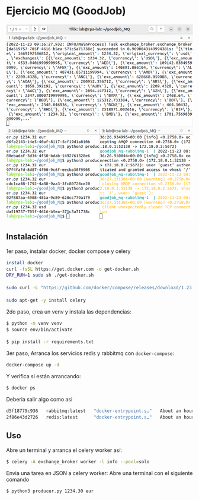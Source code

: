 # Ejercicio MQ (GoodJob)

![Ejemplo](img/Captura.png)

##  Instalación

1er paso, instalar docker, docker compose y celery
```bash
install docker
curl -fsSL https://get.docker.com -o get-docker.sh
DRY_RUN=1 sudo sh ./get-docker.sh

sudo curl -L "https://github.com/docker/compose/releases/download/1.23.1/docker-compose-$(uname -s)-$(uname -m)" -o /usr/local/bin/docker-compose

sudo apt-get -y install celery
```

2do paso, crea un venv y instala las dependencias:
```bash
$ python -m venv venv
$ source env/bin/activate

$ pip install -r requirements.txt
```

3er paso, Arranca los servicios redis y rabbitmq con `docker-compose`:
```bash
docker-compose up -d
```

Y verifica si están arrancando:
```bash
$ docker ps
```

Deberia salir algo como asi
```bash
d5f18779c936   rabbitmq:latest   "docker-entrypoint.s…"   About an hour ago   Up About an hour   4369/tcp, 5671/tcp, 15691-15692/tcp, 25672/tcp, 0.0.0.0:5672->5672/tcp, :::5672->5672/tcp   goodjob_mq_rabbitmq_1_b62bedc3cd08
2f86e43d2726   redis:latest      "docker-entrypoint.s…"   About an hour ago   Up About an hour   0.0.0.0:6379->6379/tcp, :::6379->6379/tcp                                                   goodjob_mq_redis_1_35c36467b3a6

```

## Uso
Abre un terminal y arranca el celery worker así:
```bash
$ celery -A exchange_broker worker -l info --pool=solo
```

Envia una tarea en JSON a celery worker:
Abre una terminal con el siguiente comando
```bash
$ python3 producer.py 1234.30 eur
```

